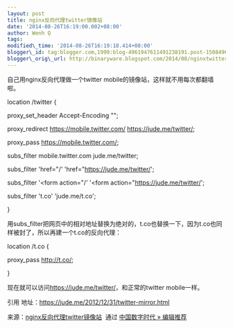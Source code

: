 ```yaml
--- 
layout: post 
title: nginx反向代理twitter镜像站 
date: '2014-08-26T16:19:00.002+08:00' 
author: Wenh Q
tags:
modified\_time: '2014-08-26T16:19:18.414+08:00' 
blogger\_id: tag:blogger.com,1999:blog-4961947611491238191.post-150849671501659319
blogger\_orig\_url: http://binaryware.blogspot.com/2014/08/nginxtwitter.html
---
```

自己用nginx反向代理做一个twitter
mobile的镜像站，这样就不用每次都翻墙啦。





location /twitter {



proxy\_set\_header Accept-Encoding "";



proxy\_redirect https://mobile.twitter.com/ https://jude.me/twitter/;



proxy\_pass https://mobile.twitter.com/;



subs\_filter mobile.twitter.com jude.me/twitter;



subs\_filter 'href="/' 'href="https://jude.me/twitter/';



subs\_filter '&lt;form action="/' '&lt;form
action="https://jude.me/twitter/';



subs\_filter 't.co' 'jude.me/t.co';



}



用subs\_filter把网页中的相对地址替换为绝对的，t.co也替换一下，因为t.co也同样被封了，所以再建一个t.co的反向代理：





location /t.co {



proxy\_pass http://t.co/;



}



现在就可以访问<https://jude.me/twitter/>，和正常的twitter mobile一样。









引用 地址：https://jude.me/2012/12/31/twitter-mirror.html
<div>

来源：[nginx反向代理twitter镜像站](http://feedproxy.google.com/~r/chinagfwblog/~3/T6Jb1acfgHM/nginxtwitter.html)  通过 [中国数字时代
»
编辑推荐](http://pipes.yahoo.com/pipes/pipe.info?_id=4ebbe79f06d4342d785a0cab9913dc0c)

</div>
